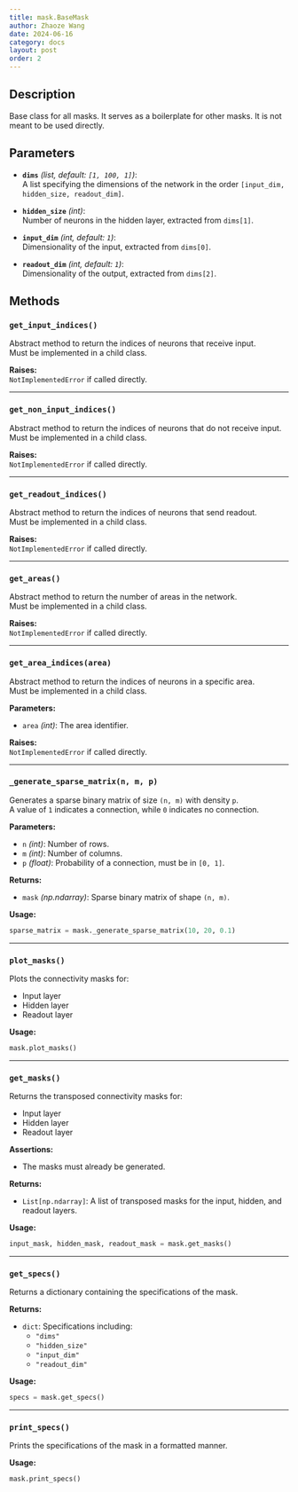 ```yaml
---
title: mask.BaseMask
author: Zhaoze Wang
date: 2024-06-16
category: docs
layout: post
order: 2
---
```


## Description
Base class for all masks. It serves as a boilerplate for other masks. It is not meant to be used directly.

## Parameters

- **`dims`** *(list, default: `[1, 100, 1]`)*:  
  A list specifying the dimensions of the network in the order `[input_dim, hidden_size, readout_dim]`.

- **`hidden_size`** *(int)*:  
  Number of neurons in the hidden layer, extracted from `dims[1]`.

- **`input_dim`** *(int, default: `1`)*:  
  Dimensionality of the input, extracted from `dims[0]`.

- **`readout_dim`** *(int, default: `1`)*:  
  Dimensionality of the output, extracted from `dims[2]`.

## Methods

### `get_input_indices()`
Abstract method to return the indices of neurons that receive input.  
Must be implemented in a child class.

**Raises:**  
`NotImplementedError` if called directly.

---

### `get_non_input_indices()`
Abstract method to return the indices of neurons that do not receive input.  
Must be implemented in a child class.

**Raises:**  
`NotImplementedError` if called directly.

---

### `get_readout_indices()`
Abstract method to return the indices of neurons that send readout.  
Must be implemented in a child class.

**Raises:**  
`NotImplementedError` if called directly.

---

### `get_areas()`
Abstract method to return the number of areas in the network.  
Must be implemented in a child class.

**Raises:**  
`NotImplementedError` if called directly.

---

### `get_area_indices(area)`
Abstract method to return the indices of neurons in a specific area.  
Must be implemented in a child class.

**Parameters:**
- `area` *(int)*: The area identifier.

**Raises:**  
`NotImplementedError` if called directly.

---

### `_generate_sparse_matrix(n, m, p)`
Generates a sparse binary matrix of size `(n, m)` with density `p`.  
A value of `1` indicates a connection, while `0` indicates no connection.

**Parameters:**
- `n` *(int)*: Number of rows.
- `m` *(int)*: Number of columns.
- `p` *(float)*: Probability of a connection, must be in `[0, 1]`.

**Returns:**  
- `mask` *(np.ndarray)*: Sparse binary matrix of shape `(n, m)`.

**Usage:**  
```python
sparse_matrix = mask._generate_sparse_matrix(10, 20, 0.1)
```

---

### `plot_masks()`
Plots the connectivity masks for:
- Input layer
- Hidden layer
- Readout layer

**Usage:**  
```python
mask.plot_masks()
```

---

### `get_masks()`
Returns the transposed connectivity masks for:
- Input layer
- Hidden layer
- Readout layer

**Assertions:**  
- The masks must already be generated.

**Returns:**  
- `List[np.ndarray]`: A list of transposed masks for the input, hidden, and readout layers.

**Usage:**  
```python
input_mask, hidden_mask, readout_mask = mask.get_masks()
```

---

### `get_specs()`
Returns a dictionary containing the specifications of the mask.

**Returns:**  
- `dict`: Specifications including:
  - `"dims"`
  - `"hidden_size"`
  - `"input_dim"`
  - `"readout_dim"`

**Usage:**  
```python
specs = mask.get_specs()
```

---

### `print_specs()`
Prints the specifications of the mask in a formatted manner.

**Usage:**  
```python
mask.print_specs()
```